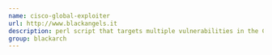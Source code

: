 ```yaml
---
name: cisco-global-exploiter
url: http://www.blackangels.it
description: perl script that targets multiple vulnerabilities in the Cisco Internetwork Operating System (IOS) and Catalyst products. URL : http://www.blackangels.it Groups : blackarch blackarch-exploitation
group: blackarch
---
```

